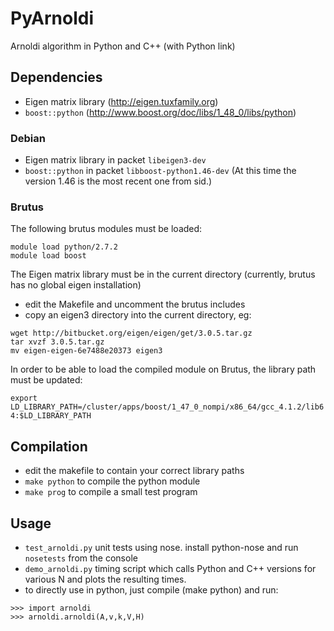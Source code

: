 # PyArnoldi

Arnoldi algorithm in Python and C++ (with Python link)

## Dependencies

 * Eigen matrix library (http://eigen.tuxfamily.org)
 * `boost::python` (http://www.boost.org/doc/libs/1_48_0/libs/python)

### Debian

 * Eigen matrix library in packet `libeigen3-dev`
 * `boost::python` in packet `libboost-python1.46-dev`
   (At this time the version 1.46 is the most recent one from sid.)

### Brutus
The following brutus modules must be loaded:

```
module load python/2.7.2
module load boost
```

The Eigen matrix library must be in the current directory (currently, brutus has no global eigen installation)
 * edit the Makefile and uncomment the brutus includes
 * copy an eigen3 directory into the current directory, eg:

```
wget http://bitbucket.org/eigen/eigen/get/3.0.5.tar.gz
tar xvzf 3.0.5.tar.gz
mv eigen-eigen-6e7488e20373 eigen3
```

In order to be able to load the compiled module on Brutus, the library path must be updated:

``export LD_LIBRARY_PATH=/cluster/apps/boost/1_47_0_nompi/x86_64/gcc_4.1.2/lib64:$LD_LIBRARY_PATH``


## Compilation

 * edit the makefile to contain your correct library paths
 * `make python` to compile the python module
 * `make prog` to compile a small test program

## Usage

 * `test_arnoldi.py` unit tests using nose.
   install python-nose and run `nosetests` from the console
 * `demo_arnoldi.py` timing script which calls Python and C++ versions
   for various N and plots the resulting times.
 * to directly use in python, just compile (make python) and run:

```
>>> import arnoldi
>>> arnoldi.arnoldi(A,v,k,V,H)
```

